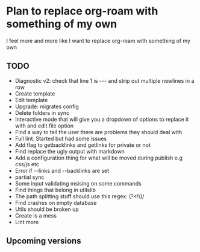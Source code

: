 # Plan to replace org-roam with something of my own
I feel more and more like I want to replace org-roam with something of my own

## TODO
- Diagnostic v2: check that line 1 is --- and strip out multiple newlines in a row
- Create template
- Edit template
- Upgrade: migrates config
- Delete folders in sync
- Interactive mode that will give you a dropdown of options to replace it with and edit file option
- Find a way to tell the user there are problems they should deal with
- Full lint. Started but had some issues
- Add flag to getbacklinks and getlinks for private or not
- Find replace the ugly output with markdown
- Add a configuration thing for what will be moved during publish e.g css/js etc
- Error if --links and --backlinks are set
- partial sync
- Some input validating msising on some commands
- Find things that belong in utilslib
- The path splitting stuff should use this regex: (?<!\\)/
- Find crashes on empty database
- Utils should be broken up
- Create is a mess
- Lint more

## Upcoming versions
